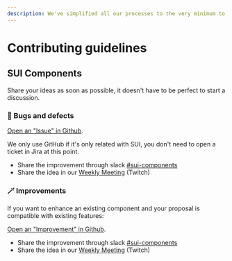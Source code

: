 ```yaml
---
description: We've simplified all our processes to the very minimum to have you covered with just a few steps.
---
```


# Contributing guidelines

## SUI Components

Share your ideas as soon as possible, it doesn't have to be perfect to start a discussion.

### 🐞 Bugs and defects

[Open an "Issue" in Github](https://github.com/SUI-Components/sui-components/issues/new?template=report-a-bug---issue.md).

We only use GitHub if it's only related with SUI, you don't need to open a ticket in Jira at this point.

* Share the improvement through slack [#sui-components](https://adevinta.slack.com/archives/C018Q6WBJ85)
* Share the idea in our [Weekly Meeting](Weekly-streamings.md) (Twitch)

### 🪄 Improvements

If you want to enhance an existing component and your proposal is compatible with existing features:

[Open an "Improvement" in Github](https://github.com/SUI-Components/sui-components/issues/new?assignees=&labels=&template=improve-and-existing-component.md).

* Share the improvement through slack [#sui-components](https://adevinta.slack.com/archives/C018Q6WBJ85)
* Share the idea in our [Weekly Meeting](Weekly-streamings.md) (Twitch)


<!-- 
## Contribution diagram

![Issues](https://raw.githubusercontent.com/turolopezsanabria/design-systems-playbook/master/ASSETS/contribution-diagram.png)
 -->
